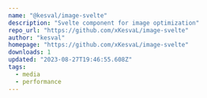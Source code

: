 ```yaml
---
name: "@kesval/image-svelte"
description: "Svelte component for image optimization"
repo_url: "https://github.com/xKesvaL/image-svelte"
author: "kesval"
homepage: "https://github.com/xKesvaL/image-svelte"
downloads: 1
updated: "2023-08-27T19:46:55.608Z"
tags: 
  - media
  - performance
---
```

